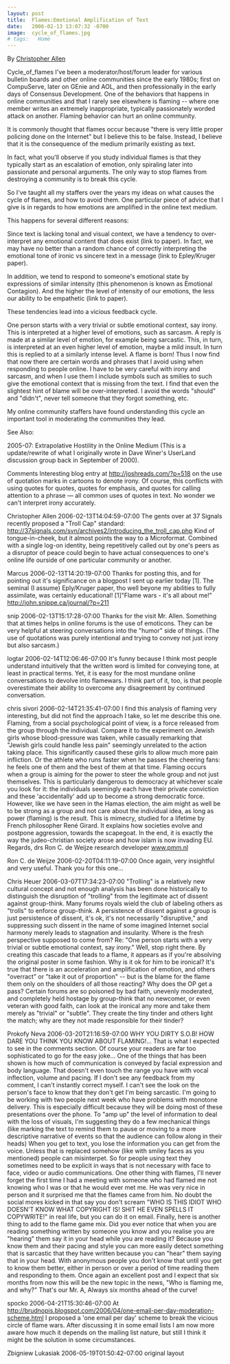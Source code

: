 ```yaml
---
layout: post
title:  Flames:Emotional Amplification of Text
date:   2006-02-13 13:07:32 -0700
image:  cycle_of_flames.jpg
# tags:   Home
---
```


By [Christopher Allen](lwa/about)

Cycle_of_flames I've been a moderator/host/forum leader for various bulletin boards and other online communities since the early 1980s; first on CompuServe, later on GEnie and AOL, and then professionally in the early days of Consensus Development. One of the behaviors that happens in online communities and that I rarely see elsewhere is flaming -- where one member writes an extremely inappropriate, typically passionately worded attack on another. Flaming behavior can hurt an online community.

It is commonly thought that flames occur because "there is very little proper policing done on the Internet" but I believe this to be false. Instead, I believe that it is the consequence of the medium primarily existing as text.

In fact, what you'll observe if you study individual flames is that they typically start as an escalation of emotion, only spiraling later into passionate and personal arguments. The only way to stop flames from destroying a community is to break this cycle.

So I've taught all my staffers over the years my ideas on what causes the cycle of flames, and how to avoid them. One particular piece of advice that I give is in regards to how emotions are amplified in the online text medium.

This happens for several different reasons:

Since text is lacking tonal and visual context, we have a tendency to over-interpret any emotional content that does exist (link to paper). In fact, we may have no better than a random chance of correctly interpreting the emotional tone of ironic vs sincere text in a message (link to Epley/Kruger paper).

In addition, we tend to respond to someone's emotional state by expressions of similar intensity (this phenomenon is known as Emotional Contagion). And the higher the level of intensity of our emotions, the less our ability to be empathetic (link to paper).

These tendencies lead into a vicious feedback cycle.

One person starts with a very trivial or subtle emotional context, say irony.
This is interpreted at a higher level of emotions, such as sarcasm.
A reply is made at a similar level of emotion, for example being sarcastic.
This, in turn, is interpreted at an even higher level of emotion, maybe a mild insult.
In turn this is replied to at a similarly intense level.
A flame is born!
Thus I now find that now there are certain words and phrases that I avoid using when responding to people online. I have to be very careful with irony and sarcasm, and when I use them I include symbols such as smilies to such give the emotional context that is missing from the text. I find that even the slightest hint of blame will be over-interpreted. I avoid the words "should" and "didn't", never tell someone that they forgot something, etc.

My online community staffers have found understanding this cycle an important tool in moderating the communities they lead.

See Also:

2005-07: Extrapolative Hostility in the Online Medium
(This is a update/rewrite of what I originally wrote  in Dave Winer's UserLand discussion group back in September of 2000).

Comments
Interesting blog entry at <http://joshreads.com/?p=518> on the use of quotation marks in cartoons to denote irony. Of course, this conflicts with using quotes for quotes, quotes for emphasis, and quotes for calling attention to a phrase — all common uses of quotes in text. No wonder we can't interpret irony accurately.

Christopher Allen 2006-02-13T14:04:59-07:00
The gents over at 37 Signals recently proposed a "Troll Cap" standard: <http://37signals.com/svn/archives2/introducing_the_troll_cap.php> Kind of tongue-in-cheek, but it almost points the way to a Microformat. Combined with a single log-on identity, being repetitively called out by one's peers as a disruptor of peace could begin to have actual consequences to one's online life ourside of one particular community or another.

Marcus 2006-02-13T14:20:19-07:00
Thanks for posting this, and for pointing out it's significance on a blogpost I sent up earlier today [1]. The seminal (I assume) Eply/Kruger paper, tho well beyone my abilities to fully assimilate, was certainly educational! [1]"Flame wars - it's all about me!" <http://john.snippe.ca/journal/?p=211>

snip 2006-02-13T15:17:28-07:00
Thanks for the visit Mr. Allen. Something that at times helps in online forums is the use of emoticons. They can be very helpful at steering conversations into the "humor" side of things. (The use of quotations was purely intentional and trying to convey not just irony but also sarcasm.)

logtar 2006-02-14T12:06:46-07:00
It's funny because I think most people understand intuitively that the written word is limited for conveying tone, at least in practical terms. Yet, it is easy for the most mundane online conversations to devolve into flamewars. I think part of it, too, is that people overestimate their ability to overcome any disagreement by continued conversation.

chris sivori 2006-02-14T21:35:41-07:00
I find this analysis of flaming very interesting, but did not find the approach I take, so let me describe this one. Flaming, from a social psychological point of view, is a force released from the group through the individual. Compare it to the experiment on Jewish girls whose blood-pressure was taken, while casually remarking that "Jewish girls could handle less pain" seemingly unrelated to the action taking place. This significantly caused these girls to allow much more pain infliction. Or the athlete who runs faster when he passes the cheering fans: he feels one of them and the best of them at that time. Flaming occurs when a group is aiming for the power to steer the whole group and not just themselves. This is particularly dangerous to democracy at whichever scale you look for it: the individuals seemingly each have their private conviction and these 'accidentally' add up to become a strong democratic force. However, like we have seen in the Hamas election, the aim might as well be to be strong as a group and not care about the individual idea, as long as power (flaming) is the result. This is mimecry, studied for a lifetime by French philosopher René Girard. It explains how societies evolve and postpone aggression, towards the scapegoat. In the end, it is exactly the way the judeo-christian society arose and how islam is now invading EU. Regards, drs Ron C. de Weijze research developer www.pmm.nl

Ron C. de Weijze 2006-02-20T04:11:19-07:00
Once again, very insightful and very useful. Thank you for this one...

Chris Heuer 2006-03-07T17:34:23-07:00
"Trolling" is a relatively new cultural concept and not enough analysis has been done historically to distinguish the disruption of "trolling" from the legitimate act of dissent against group-think. Many forums royals wield the club of labeling others as "trolls" to enforce group-think. A persistence of dissent against a group is just persistence of dissent, it's ok, it's not necessarily "disruptive," and suppressing such dissent in the name of some imagined Internet social harmony merely leads to stagnation and insularity. Where is the fresh perspective supposed to come from? Re: "One person starts with a very trivial or subtle emotional context, say irony." Well, stop right there. By creating this cascade that leads to a flame, it appears as if you're absolving the original poster in some fashion. Why is it ok for him to be ironical? It's true that there is an acceleration and amplification of emotion, and others "overract" or "take it out of proportion" -- but is the blame for the flame them only on the shoulders of all those reacting? Why does the OP get a pass? Certain forums are so poisoned by bad faith, unevenly moderated, and completely held hostage by group-think that no newcomer, or even veteran with good faith, can look at the ironical any more and take them merely as "trivial" or "subtle". They create the tiny tinder and others light the match; why are they not made responsible for their tinder?

Prokofy Neva 2006-03-20T21:16:59-07:00
WHY YOU DIRTY S.O.B! HOW DARE YOU THINK YOU KNOW ABOUT FLAMING!... That is what I expected to see in the comments section. Of course your readers are far too sophisticated to go for the easy joke... One of the things that has been shown is how much of communication is conveyed by facial expression and body language. That doesn't even touch the range you have with vocal inflection, volume and pacing. If I don't see any feedback from my comment, I can't instantly correct myself. I can't see the look on the person's face to know that they don't get I'm being sarcastic. I'm going to be working with two people next week who have problems with monotone delivery. This is especially difficult because they will be doing most of these presentations over the phone. To "amp up" the level of information to deal with the loss of visuals, I'm suggesting they do a few mechanical things (like marking the text to remind them to pause or moving to a more descriptive narrative of events so that the audience can follow along in their heads) When you get to text, you lose the information you can get from the voice. Unless that is replaced somehow (like with smiley faces as you mentioned) people can misinterpet. So for people using text they sometimes need to be explicit in ways that is not necessary with face to face, video or audio communications. One other thing with flames, I'll never forget the first time I had a meeting with someone who had flamed me not knowing who I was or that he would ever met me. He was very nice in person and it surprised me that the flames came from him. No doubt the social mores kicked in that say you don't scream "WHO IS THIS IDIOT WHO DOESN'T KNOW WHAT COPYRIGHT IS! SHIT HE EVEN SPELLS IT COPYWRITE!" in real life, but you can do it on email. Finally, here is another thing to add to the flame game mix. Did you ever notice that when you are reading something written by someone you know and you realise you are "hearing" them say it in your head while you are reading it? Because you know them and their pacing and style you can more easily detect something that is sarcastic that they have written because you can "hear" them saying that in your head. With anonymous people you don't know that until you get to know them better, either in person or over a period of time reading them and responding to them. Once again an excellent post and I expect that six months from now this will be the new topic in the news, "Who is flaming me, and why?" That's our Mr. A, Always six months ahead of the curve!

spocko 2006-04-21T15:30:46-07:00
At <http://brudnopis.blogspot.com/2006/04/one-email-per-day-moderation-scheme.html> I proposed a 'one email per day' scheme to break the vicious circle of flame wars. After discussing it in some email lists I am now more aware how much it depends on the mailing list nature, but still I think it might be the solution in some circumstances.

Zbigniew Lukasiak 2006-05-19T01:50:42-07:00
original layout
